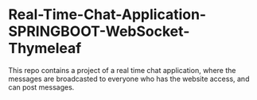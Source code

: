 # Real-Time-Chat-Application-SPRINGBOOT-WebSocket-Thymeleaf
This repo contains a project of a real time chat application, where the messages are broadcasted to everyone who has the website access, and can post messages.
